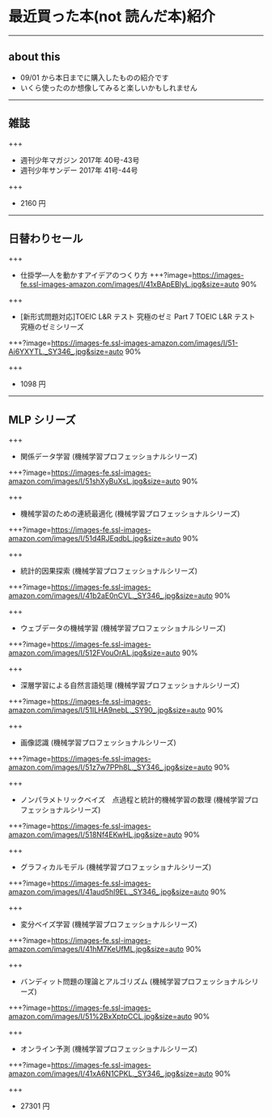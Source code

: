 # 最近買った本(not 読んだ本)紹介


---
## about this
- 09/01 から本日までに購入したものの紹介です
- いくら使ったのか想像してみると楽しいかもしれません


---
## 雑誌

+++
- 週刊少年マガジン 2017年 40号-43号
- 週刊少年サンデー 2017年 41号-44号

+++
- 2160 円


---
## 日替わりセール
+++
- 仕掛学―人を動かすアイデアのつくり方
+++?image=https://images-fe.ssl-images-amazon.com/images/I/41xBApEBlyL.jpg&size=auto 90%

+++
- [新形式問題対応]TOEIC L&R テスト 究極のゼミ Part 7 TOEIC L&R テスト 究極のゼミシリーズ

+++?image=https://images-fe.ssl-images-amazon.com/images/I/51-Ai6YXYTL._SY346_.jpg&size=auto 90%

+++
- 1098 円


---
## MLP シリーズ

+++
- 関係データ学習 (機械学習プロフェッショナルシリーズ)

+++?image=https://images-fe.ssl-images-amazon.com/images/I/51shXyBuXsL.jpg&size=auto 90%

+++
- 機械学習のための連続最適化 (機械学習プロフェッショナルシリーズ)

+++?image=https://images-fe.ssl-images-amazon.com/images/I/51d4RJEqdbL.jpg&size=auto 90%

+++
- 統計的因果探索 (機械学習プロフェッショナルシリーズ)

+++?image=https://images-fe.ssl-images-amazon.com/images/I/41b2aE0nCVL._SY346_.jpg&size=auto 90%

+++
- ウェブデータの機械学習 (機械学習プロフェッショナルシリーズ)

+++?image=https://images-fe.ssl-images-amazon.com/images/I/512FVouOrAL.jpg&size=auto 90%

+++
- 深層学習による自然言語処理 (機械学習プロフェッショナルシリーズ)

+++?image=https://images-fe.ssl-images-amazon.com/images/I/51ILHA9nebL._SY90_.jpg&size=auto 90%

+++
- 画像認識 (機械学習プロフェッショナルシリーズ)

+++?image=https://images-fe.ssl-images-amazon.com/images/I/51z7w7PPh8L._SY346_.jpg&size=auto 90%

+++
- ノンパラメトリックベイズ　点過程と統計的機械学習の数理 (機械学習プロフェッショナルシリーズ)

+++?image=https://images-fe.ssl-images-amazon.com/images/I/518Nf4EKwHL.jpg&size=auto 90%

+++
- グラフィカルモデル (機械学習プロフェッショナルシリーズ)

+++?image=https://images-fe.ssl-images-amazon.com/images/I/41aud5hI9EL._SY346_.jpg&size=auto 90%

+++
- 変分ベイズ学習 (機械学習プロフェッショナルシリーズ)

+++?image=https://images-fe.ssl-images-amazon.com/images/I/41hM7KeUfML.jpg&size=auto 90%

+++
- バンディット問題の理論とアルゴリズム (機械学習プロフェッショナルシリーズ)

+++?image=https://images-fe.ssl-images-amazon.com/images/I/51%2BxXptpCCL.jpg&size=auto 90%

+++
- オンライン予測 (機械学習プロフェッショナルシリーズ)

+++?image=https://images-fe.ssl-images-amazon.com/images/I/41xA6N1CPKL._SY346_.jpg&size=auto 90%

+++
- 27301 円
